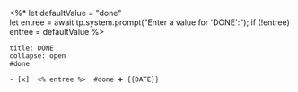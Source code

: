  <%*
let defaultValue = "done"  
let entree = await tp.system.prompt("Enter a value for 'DONE':");
if (!entree) entree = defaultValue
%>

`````ad-success
title: DONE
collapse: open
#done 

- [x]  <% entree %>  #done ➕ {{DATE}} 
`````
